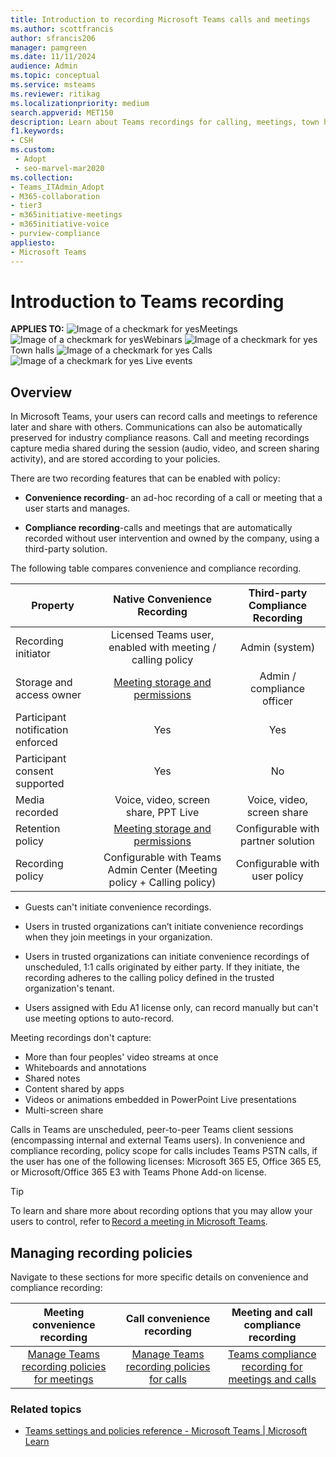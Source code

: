 ```yaml
---
title: Introduction to recording Microsoft Teams calls and meetings
ms.author: scottfrancis
author: sfrancis206
manager: pamgreen
ms.date: 11/11/2024
audience: Admin
ms.topic: conceptual
ms.service: msteams
ms.reviewer: ritikag
ms.localizationpriority: medium
search.appverid: MET150
description: Learn about Teams recordings for calling, meetings, town halls, webinars, and live events.
f1.keywords:
- CSH
ms.custom: 
 - Adopt
 - seo-marvel-mar2020
ms.collection: 
- Teams_ITAdmin_Adopt
- M365-collaboration
- tier3
- m365initiative-meetings
- m365initiative-voice
- purview-compliance
appliesto: 
- Microsoft Teams
---
```


# Introduction to Teams recording

**APPLIES TO:** ![Image of a checkmark for yes](/office/media/icons/success-teams.png)Meetings ![Image of a checkmark for yes](/office/media/icons/success-teams.png)Webinars ![Image of a checkmark for yes](/office/media/icons/success-teams.png)Town halls ![Image of a checkmark for yes](/office/media/icons/success-teams.png) Calls ![Image of a checkmark for yes](/office/media/icons/success-teams.png) Live events

## Overview

In Microsoft Teams, your users can record calls and meetings to reference later and share with others. Communications can also be automatically preserved for industry compliance reasons. Call and meeting recordings capture media shared during the session (audio, video, and screen sharing activity), and are stored according to your policies.  

There are two recording features that can be enabled with policy:

- **Convenience recording**- an ad-hoc recording of a call or meeting that a user starts and manages.

- **Compliance recording**-calls and meetings that are automatically recorded without user intervention and owned by the company, using a third-party solution.

The following table compares convenience and compliance recording.

| Property           | Native Convenience Recording | Third-party Compliance Recording |
| ---------------------- | :------------------: | :---------------: |
| Recording initiator              | Licensed Teams user, enabled with meeting / calling policy            | Admin (system)  |
| Storage and access owner          | [Meeting storage and permissions](tmr-meeting-recording-change.md)               | Admin / compliance officer    |
| Participant notification enforced | Yes                | Yes             |
| Participant consent supported    | Yes    | No |
| Media recorded    | Voice, video, screen share, PPT Live    | Voice, video, screen share |
| Retention policy      | [Meeting storage and permissions](tmr-meeting-recording-change.md) | Configurable with partner solution |
| Recording policy                | Configurable with Teams Admin Center (Meeting policy + Calling policy) | Configurable with user policy        |

- Guests can't initiate convenience recordings.

- Users in trusted organizations can’t initiate convenience recordings when they join meetings in your organization.  

- Users in trusted organizations can initiate convenience recordings of unscheduled, 1:1 calls originated by either party. If they initiate, the recording adheres to the calling policy defined in the trusted organization's tenant.

- Users assigned with Edu A1 license only, can record manually but can't use meeting options to auto-record.

Meeting recordings don't capture:

- More than four peoples' video streams at once
- Whiteboards and annotations
- Shared notes
- Content shared by apps
- Videos or animations embedded in PowerPoint Live presentations
- Multi-screen share

Calls in Teams are unscheduled, peer-to-peer Teams client sessions (encompassing internal and external Teams users). In convenience and compliance recording, policy scope for calls includes Teams PSTN calls, if the user has one of the following licenses: Microsoft 365 E5, Office 365 E5, or Microsoft/Office 365 E3 with Teams Phone Add-on license.

> [!TIP]
> To learn and share more about recording options that you may allow your users to control, refer to [Record a meeting in Microsoft Teams](https://support.microsoft.com/office/record-a-meeting-in-microsoft-teams-34dfbe7f-b07d-4a27-b4c6-de62f1348c24).  

## Managing recording policies

Navigate to these sections for more specific details on convenience and compliance recording:

| Meeting convenience recording    | Call convenience recording    | Meeting and call compliance recording |
| :------------------: | :---------------: | :---------------: |
| [Manage Teams recording policies for meetings](./meeting-recording.md)| [Manage Teams recording policies for calls](./call-recording-transcription-captions.md)    | [Teams compliance recording for meetings and calls](./teams-recording-compliance.md)    |

### Related topics

- [Teams settings and policies reference - Microsoft Teams | Microsoft Learn](settings-policies-reference.md)
